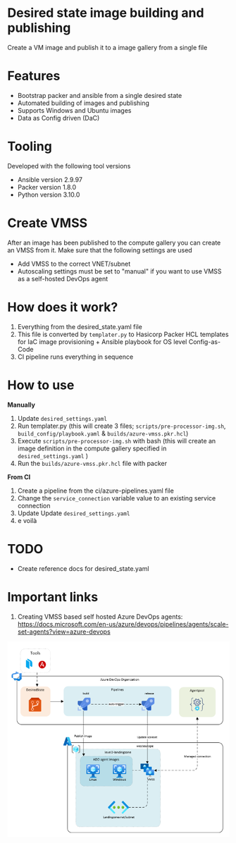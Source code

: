 # Desired state image building and publishing
Create a VM image and publish it to a image gallery from a single file

# Features

* Bootstrap packer and ansible from a single desired state
* Automated building of images and publishing
* Supports Windows and Ubuntu images
* Data as Config driven (DaC)

# Tooling

Developed with the following tool versions

* Ansible version 2.9.97
* Packer version 1.8.0
* Python version 3.10.0


# Create VMSS
After an image has been published to the compute gallery you can create an VMSS from it. Make sure that the following settings are used
* Add VMSS to the correct VNET/subnet
* Autoscaling settings must be set to "manual" if you want to use VMSS as a self-hosted DevOps agent

# How does it work?

1. Everything from the desired_state.yaml file
2. This file is converted by `templater.py` to Hasicorp Packer HCL templates for IaC image provisioning + Ansible playbook for OS level Config-as-Code
3. CI pipeline runs everything in sequence

# How to use

**Manually**
1. Update `desired_settings.yaml` 
2. Run templater.py (this will create 3 files; `scripts/pre-processor-img.sh`, `build_config/playbook.yaml` & `builds/azure-vmss.pkr.hcl`)
3. Execute `scripts/pre-processor-img.sh` with bash (this will create an image definition in the compute gallery specified in `desired_settings.yaml` )
4. Run the `builds/azure-vmss.pkr.hcl` file with packer

**From CI**
1. Create a pipeline from the ci/azure-pipelines.yaml file
2. Change the `service_connection` variable value to an existing service connection
3. Update Update `desired_settings.yaml`
4. e voilà 


# TODO

* Create reference docs for desired_state.yaml

# Important links

1. Creating VMSS based self hosted Azure DevOps agents: https://docs.microsoft.com/en-us/azure/devops/pipelines/agents/scale-set-agents?view=azure-devops

![alt text](docs/images/overview.png "Title")
